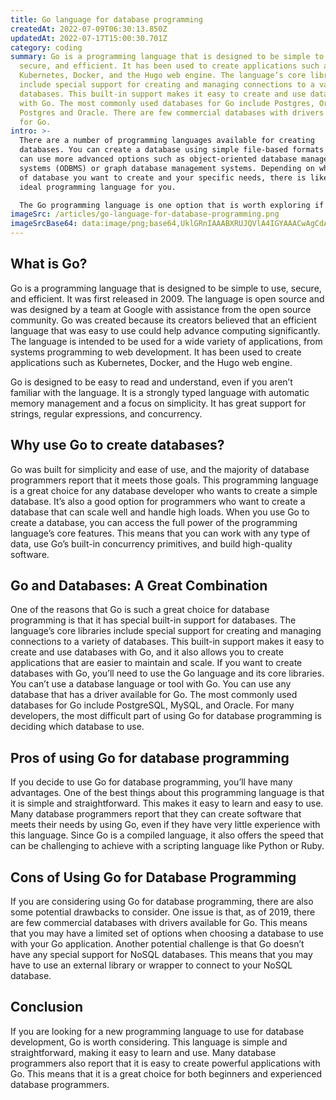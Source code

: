 ```yaml
---
title: Go language for database programming
createdAt: 2022-07-09T06:30:13.850Z
updatedAt: 2022-07-17T15:00:30.701Z
category: coding
summary: Go is a programming language that is designed to be simple to use,
  secure, and efficient. It has been used to create applications such as
  Kubernetes, Docker, and the Hugo web engine. The language’s core libraries
  include special support for creating and managing connections to a variety of
  databases. This built-in support makes it easy to create and use databases
  with Go. The most commonly used databases for Go include Postgres, Oracle,
  Postgres and Oracle. There are few commercial databases with drivers available
  for Go.
intro: >-
  There are a number of programming languages available for creating
  databases. You can create a database using simple file-based formats or you
  can use more advanced options such as object-oriented database management
  systems (ODBMS) or graph database management systems. Depending on what type
  of database you want to create and your specific needs, there is likely an
  ideal programming language for you.

  The Go programming language is one option that is worth exploring if you are looking for a great general-purpose programming language but one with special focus on database programming. Many programmers value Go’s simple syntax, its special built-in support for strings and its powerful built-in concurrency primitives. If you’d like to learn more about this programming language and whether it’s the right option for creating databases, continue reading to discover everything you need to know about Go and databases.
imageSrc: /articles/go-language-for-database-programming.png
imageSrcBase64: data:image/png;base64,UklGRnIAAABXRUJQVlA4IGYAAACwAgCdASoKAAoAAUAmJbACdLoB+AH4AAMlxEUNCgAAzj5dnHuNYuIHqxCfgrPdaKiMEEOJaceR/erGDg5RS/iFba2lDLbb+2DmewzT//2YSm2zGcen3ySP/m3hE6T8jl2A4hfJuAA=
---
```


## What is Go?

Go is a programming language that is designed to be simple to use, secure, and efficient. It was first released in 2009. The language is open source and was designed by a team at Google with assistance from the open source community. Go was created because its creators believed that an efficient language that was easy to use could help advance computing significantly. The language is intended to be used for a wide variety of applications, from systems programming to web development. It has been used to create applications such as Kubernetes, Docker, and the Hugo web engine.

Go is designed to be easy to read and understand, even if you aren’t familiar with the language. It is a strongly typed language with automatic memory management and a focus on simplicity. It has great support for strings, regular expressions, and concurrency.

## Why use Go to create databases?

Go was built for simplicity and ease of use, and the majority of database programmers report that it meets those goals. This programming language is a great choice for any database developer who wants to create a simple database. It’s also a good option for programmers who want to create a database that can scale well and handle high loads. When you use Go to create a database, you can access the full power of the programming language’s core features. This means that you can work with any type of data, use Go’s built-in concurrency primitives, and build high-quality software.

## Go and Databases: A Great Combination

One of the reasons that Go is such a great choice for database programming is that it has special built-in support for databases. The language’s core libraries include special support for creating and managing connections to a variety of databases. This built-in support makes it easy to create and use databases with Go, and it also allows you to create applications that are easier to maintain and scale. If you want to create databases with Go, you’ll need to use the Go language and its core libraries. You can’t use a database language or tool with Go. You can use any database that has a driver available for Go. The most commonly used databases for Go include PostgreSQL, MySQL, and Oracle. For many developers, the most difficult part of using Go for database programming is deciding which database to use.

## Pros of using Go for database programming

If you decide to use Go for database programming, you’ll have many advantages. One of the best things about this programming language is that it is simple and straightforward. This makes it easy to learn and easy to use. Many database programmers report that they can create software that meets their needs by using Go, even if they have very little experience with this language. Since Go is a compiled language, it also offers the speed that can be challenging to achieve with a scripting language like Python or Ruby.

## Cons of Using Go for Database Programming

If you are considering using Go for database programming, there are also some potential drawbacks to consider. One issue is that, as of 2019, there are few commercial databases with drivers available for Go. This means that you may have a limited set of options when choosing a database to use with your Go application. Another potential challenge is that Go doesn’t have any special support for NoSQL databases. This means that you may have to use an external library or wrapper to connect to your NoSQL database.

## Conclusion

If you are looking for a new programming language to use for database development, Go is worth considering. This language is simple and straightforward, making it easy to learn and use. Many database programmers also report that it is easy to create powerful applications with Go. This means that it is a great choice for both beginners and experienced database programmers.
